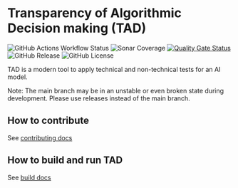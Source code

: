 # Transparency of Algorithmic Decision making (TAD)

![GitHub Actions Workflow Status](https://img.shields.io/github/actions/workflow/status/minbzk/tad/ci.yml?label=tests)
![Sonar Coverage](https://img.shields.io/sonar/coverage/ai-validation-team_tad?server=https%3A%2F%2Fsonarcloud.io&label=coverage(sonar))
[![Quality Gate Status](https://sonarcloud.io/api/project_badges/measure?project=MinBZK_tad&metric=alert_status)](https://sonarcloud.io/summary/new_code?id=MinBZK_tad)
![GitHub Release](https://img.shields.io/github/v/release/minbzk/tad?include_prereleases&sort=semver)
![GitHub License](https://img.shields.io/github/license/minbzk/tad)

TAD is a modern tool to apply technical and non-technical tests for an AI model.

Note: The main branch may be in an unstable or even broken state during development. Please use releases instead of the main branch.

## How to contribute

See [contributing docs](CONTRIBUTING.md)

## How to build and run TAD

See [build docs](BUILD.md)
